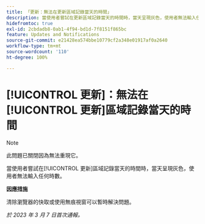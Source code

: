 ```yaml
---
title: 「更新：無法在更新區域記錄當天的時間」
description: 當使用者嘗試在更新區域記錄當天的時間時，當天呈現灰色，使用者無法輸入任何時數。
hidefromtoc: true
exl-id: 2cbdadb8-0ab1-4f94-bd1d-7f8151f865bc
feature: Updates and Notifications
source-git-commit: e21428ea574bbe10779cf2a348e01917af0a2640
workflow-type: tm+mt
source-wordcount: '110'
ht-degree: 100%

---
```


# [!UICONTROL 更新]：無法在[!UICONTROL 更新]區域記錄當天的時間

>[!NOTE]
>
>此問題已關閉因為無法重現它。

當使用者嘗試在[!UICONTROL 更新]區域記錄當天的時間時，當天呈現灰色，使用者無法輸入任何時數。

**因應措施**

清除瀏覽器的快取或使用無痕視窗可以暫時解決問題。

_於 2023 年 3 月 7 日首次通報。_
